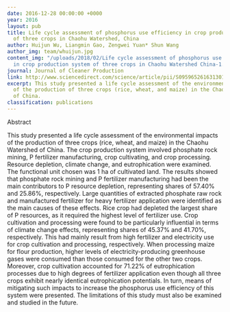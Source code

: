 ```yaml
---
date: 2016-12-28 00:00:00 +0000
year: 2016
layout: pub
title: Life cycle assessment of phosphorus use efficiency in crop production system
  of three crops in Chaohu Watershed, China
author: Huijun Wu, Liangmin Gao, Zengwei Yuan* Shun Wang
author_img: team/whuijun.jpg
content_img: "/uploads/2018/02/Life cycle assessment of phosphorus use efficiency
  in crop production system of three crops in Chaohu Watershed China-1.jpg"
journal: Journal of Cleaner Production
link: http://www.sciencedirect.com/science/article/pii/S0959652616313014
excerpt: This study presented a life cycle assessment of the environmental impacts
  of the production of three crops (rice, wheat, and maize) in the Chaohu Watershed
  of China.
classification: publications
---
```

Abstract

This study presented a life cycle assessment of the environmental impacts of the production of three crops (rice, wheat, and maize) in the Chaohu Watershed of China. The crop production system involved phosphate rock mining, P fertilizer manufacturing, crop cultivating, and crop processing. Resource depletion, climate change, and eutrophication were examined. The functional unit chosen was 1 ha of cultivated land. The results showed that phosphate rock mining and P fertilizer manufacturing had been the main contributors to P resource depletion, representing shares of 57.40% and 25.86%, respectively. Large quantities of extracted phosphate raw rock and manufactured fertilizer for heavy fertilizer application were identified as the main causes of these effects. Rice crop had depleted the largest share of P resources, as it required the highest level of fertilizer use. Crop cultivation and processing were found to be particularly influential in terms of climate change effects, representing shares of 45.37% and 41.70%, respectively. This had mainly result from high fertilizer and electricity use for crop cultivation and processing, respectively. When processing maize for flour production, higher levels of electricity-producing greenhouse gases were consumed than those consumed for the other two crops. Moreover, crop cultivation accounted for 71.22% of eutrophication processes due to high degrees of fertilizer application even though all three crops exhibit nearly identical eutrophication potentials. In turn, means of mitigating such impacts to increase the phosphorus use efficiency of this system were presented. The limitations of this study must also be examined and studied in the future.

